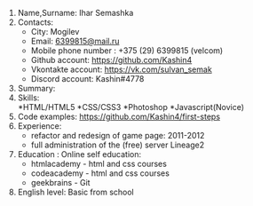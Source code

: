 1. Name,Surname: Ihar Semashka
2. Contacts:
   * City: Mogilev
   * Email: 6399815@mail.ru 
   * Mobile phone number : +375 (29) 6399815 (velcom)
   * Github account: https://github.com/Kashin4
   * Vkontakte account: https://vk.com/sulvan_semak
   * Discord account: Kashin#4778
3. Summary:
4. Skills:  
   *HTML/HTML5
   *CSS/CSS3
   *Photoshop
   *Javascript(Novice)
5. Code examples: https://github.com/Kashin4/first-steps
6. Experience:  
   * refactor and redesign of game page: 2011-2012
   * full administration of the (free) server Lineage2
7. Education : Online self education: 
   * htmlacademy - html  and css courses
   * codeacademy - html  and css courses
   * geekbrains - Git
8. English level: Basic from school
